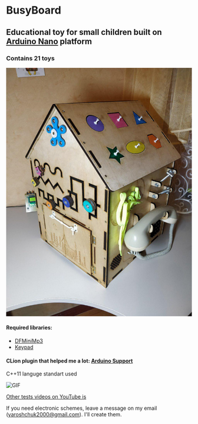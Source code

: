 # BusyBoard
## Educational toy for small children built on [Arduino Nano](https://arduino.cc) platform
### Contains 21 toys
![PIC](https://github.com/shchuko/BusyBoard/blob/master/pics/photo_2019-07-14_01-39-17.jpg)

#### Required libraries:
-  [DFMiniMp3](https://github.com/Makuna/DFMiniMp3/wiki)
-  [Keypad](https://github.com/Chris--A/Keypad)
#### CLion plugin that helped me a lot: [Arduino Support](https://github.com/vsch/CLionArduinoPlugin)
C++11 languge standart used

![GIF](https://github.com/shchuko/BusyBoard/blob/master/pics/Busyboard_test_1.gif)

[Other tests videos on YouTube is](https://www.youtube.com/playlist?list=PLUyuASd7vFSLMeVNU48Kg185tAyJWg1JF)

If you need electronic schemes, leave a message on my email (yaroshchuk2000@gmail.com). I'll create them.

